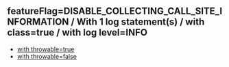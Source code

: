 ## featureFlag=DISABLE_COLLECTING_CALL_SITE_INFORMATION / With 1 log statement(s) / with class=true / with log level=INFO

* [with throwable=true](throwable-true/index.md)
* [with throwable=false](throwable-false/index.md)


